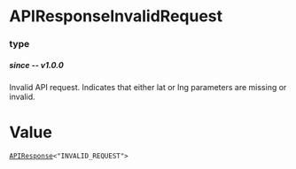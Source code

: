 # APIResponseInvalidRequest
### type
##### since -- v1.0.0
Invalid API request. Indicates that either lat or lng parameters are missing or invalid.

# Value
[`APIResponse`](./APIResponse.html)`<"INVALID_REQUEST">`
